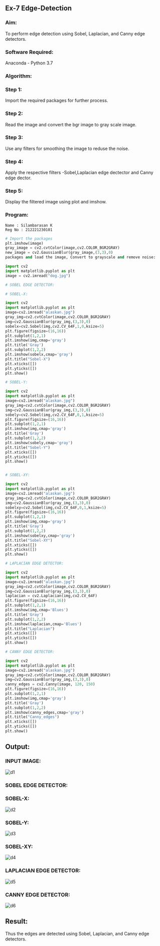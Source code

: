 ## Ex-7  Edge-Detection

### Aim:
To perform edge detection using Sobel, Laplacian, and Canny edge detectors.

### Software Required:
Anaconda - Python 3.7

### Algorithm:
### Step 1:
Import the required packages for further process.

### Step 2:
Read the image and convert the bgr image to gray scale image.

### Step 3:
Use any filters for smoothing the image to reduse the noise.

### Step 4:
Apply the respective filters -Sobel,Laplacian edge dectector and Canny edge dector.

### Step 5:
Display the filtered image using plot and imshow.
 
### Program:
```
Name : Silambarasan K
Reg No : 212221230101
```
``` Python
# Import the packages 
plt.imshow(image)
gray_image = cv2.cvtColor(image,cv2.COLOR_BGR2GRAY)
new_image = cv2.GaussianBlur(gray_image,(3,3),0)
packages and load the image, Convert to grayscale and remove noise:

import cv2
import matplotlib.pyplot as plt
image = cv2.imread("dog.jpg")
```
```py
# SOBEL EDGE DETECTOR:

# SOBEL-X:

import cv2
import matplotlib.pyplot as plt
image=cv2.imread("alaskan.jpg")
gray_img=cv2.cvtColor(image,cv2.COLOR_BGR2GRAY)
img=cv2.GaussianBlur(gray_img,(3,3),0)
sobelx=cv2.Sobel(img,cv2.CV_64F,1,0,ksize=5)
plt.figure(figsize=(16,16))
plt.subplot(1,2,1)
plt.imshow(img,cmap='gray')
plt.title('Gray')
plt.subplot(1,2,2)
plt.imshow(sobelx,cmap='gray')
plt.title("Sobel-X")
plt.xticks([])
plt.yticks([])
plt.show()

# SOBEL-Y:

import cv2
import matplotlib.pyplot as plt
image=cv2.imread("alaskan.jpg")
gray_img=cv2.cvtColor(image,cv2.COLOR_BGR2GRAY)
img=cv2.GaussianBlur(gray_img,(3,3),0)
sobely=cv2.Sobel(img,cv2.CV_64F,0,1,ksize=5)
plt.figure(figsize=(16,16))
plt.subplot(1,2,1)
plt.imshow(img,cmap='gray')
plt.title('Gray')
plt.subplot(1,2,2)
plt.imshow(sobely,cmap='gray')
plt.title("Sobel-Y")
plt.xticks([])
plt.yticks([])
plt.show()


# SOBEL-XY:

import cv2
import matplotlib.pyplot as plt
image=cv2.imread("alaskan.jpg")
gray_img=cv2.cvtColor(image,cv2.COLOR_BGR2GRAY)
img=cv2.GaussianBlur(gray_img,(3,3),0)
sobelxy=cv2.Sobel(img,cv2.CV_64F,0,1,ksize=5)
plt.figure(figsize=(16,16))
plt.subplot(1,2,1)
plt.imshow(img,cmap='gray')
plt.title('Gray')
plt.subplot(1,2,2)
plt.imshow(sobelxy,cmap='gray')
plt.title("Sobel-XY")
plt.xticks([])
plt.yticks([])
plt.show()
```
```py
# LAPLACIAN EDGE DETECTOR:

import cv2
import matplotlib.pyplot as plt
image=cv2.imread("alaskan.jpg")
gray_img=cv2.cvtColor(image,cv2.COLOR_BGR2GRAY)
img=cv2.GaussianBlur(gray_img,(3,3),0)
laplacian = cv2.Laplacian(img,cv2.CV_64F)
plt.figure(figsize=(16,16))
plt.subplot(1,2,1)
plt.imshow(img,cmap='Blues')
plt.title('Gray')
plt.subplot(1,2,2)
plt.imshow(laplacian,cmap='Blues')
plt.title("Laplacian")
plt.xticks([])
plt.yticks([])
plt.show()
```
```py
# CANNY EDGE DETECTOR:

import cv2
import matplotlib.pyplot as plt
image=cv2.imread("alaskan.jpg")
gray_img=cv2.cvtColor(image,cv2.COLOR_BGR2GRAY)
img=cv2.GaussianBlur(gray_img,(3,3),0)
canny_edges = cv2.Canny(image, 120, 150)
plt.figure(figsize=(16,16))
plt.subplot(1,2,1)
plt.imshow(img,cmap='gray')
plt.title('Gray')
plt.subplot(1,2,2)
plt.imshow(canny_edges,cmap='gray')
plt.title("Canny_edges")
plt.xticks([])
plt.yticks([])
plt.show()
```
## Output:
### INPUT IMAGE:
![d1](https://user-images.githubusercontent.com/94525786/232544206-0fb9e8ac-e2e1-4675-89f9-8977592861f9.png)


### SOBEL EDGE DETECTOR:
### SOBEL-X:
![d2](https://user-images.githubusercontent.com/94525786/232544225-e7b77cb3-63f4-4ae6-8ab7-86b9a196ebcc.png)

### SOBEL-Y:

![d3](https://user-images.githubusercontent.com/94525786/232544249-b9df9178-5042-4613-8197-720f361cec79.png)

### SOBEL-XY:
![d4](https://user-images.githubusercontent.com/94525786/232544139-1c5c1982-f9a6-481f-bd64-90e144ad1f8c.png)

### LAPLACIAN EDGE DETECTOR:
![d5](https://user-images.githubusercontent.com/94525786/232544328-52654af0-b642-4df1-9029-0294a4ad1e5f.png)

### CANNY EDGE DETECTOR:
![d6](https://user-images.githubusercontent.com/94525786/232544081-8b02159c-37e3-4bbd-b2bd-8343f98b774a.png)


## Result:
Thus the edges are detected using Sobel, Laplacian, and Canny edge detectors.
